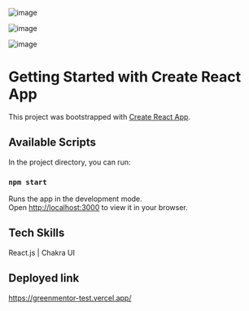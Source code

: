 
![image](https://github.com/kkalyankumar9/greenmentor_test/assets/112814583/f31c7c55-ef62-498a-a94a-7c7a56517108)

![image](https://github.com/kkalyankumar9/greenmentor_test/assets/112814583/35ac088e-7680-4a95-a0c3-b897438b3d0a)

![image](https://github.com/kkalyankumar9/greenmentor_test/assets/112814583/615cd266-5200-4447-b14c-391391ce7c5f)


# Getting Started with Create React App

This project was bootstrapped with [Create React App](https://github.com/facebook/create-react-app).

## Available Scripts

In the project directory, you can run:

### `npm start`

Runs the app in the development mode.\
Open [http://localhost:3000](http://localhost:3000) to view it in your browser.

## Tech Skills
React.js | Chakra UI

## Deployed link
https://greenmentor-test.vercel.app/


